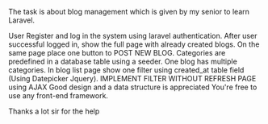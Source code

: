 The task is about blog management which is given by my senior to learn Laravel.


User Register and log in the system using laravel authentication.
After user successful logged in, show the full page with already created blogs.
On the same page place one button to POST NEW BLOG.
Categories are predefined in a database table using a seeder.
One blog has multiple categories.
In blog list page show one filter using created_at table field (Using Datepicker Jquery).
IMPLEMENT FILTER WITHOUT REFRESH PAGE using AJAX
Good design and a data structure is appreciated
You're free to use any front-end framework.


Thanks a lot sir for the help
